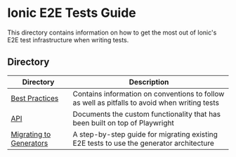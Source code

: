 # Ionic E2E Tests Guide

This directory contains information on how to get the most out of Ionic's E2E test infrastructure when writing tests.

## Directory

| Directory | Description |
| - | - |
| [Best Practices](./best-practices.md) | Contains information on conventions to follow as well as pitfalls to avoid when writing tests |
| [API](./api.md) | Documents the custom functionality that has been built on top of Playwright |
| [Migrating to Generators](./migrating-to-generators.md) | A step-by-step guide for migrating existing E2E tests to use the generator architecture |
